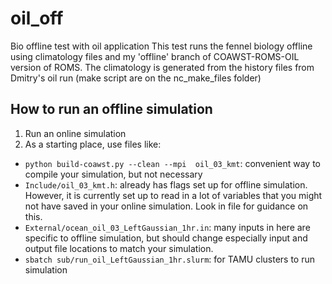 # oil_off
Bio offline test with oil application
This test runs the fennel biology offline using climatology files and my 'offline' branch of COAWST-ROMS-OIL version of ROMS.
The climatology is generated from the history files from Dmitry's oil run (make script are on the nc_make_files folder)

## How to run an offline simulation

1. Run an online simulation
2. As a starting place, use files like:
  - `python build-coawst.py --clean --mpi  oil_03_kmt`: convenient way to compile your simulation, but not necessary
  - `Include/oil_03_kmt.h`: already has flags set up for offline simulation. However, it is currently set up to read in a lot of variables that you might not have saved in your online simulation. Look in file for guidance on this.
  - `External/ocean_oil_03_LeftGaussian_1hr.in`: many inputs in here are specific to offline simulation, but should change especially input and output file locations to match your simulation. 
  - `sbatch sub/run_oil_LeftGaussian_1hr.slurm`: for TAMU clusters to run simulation
